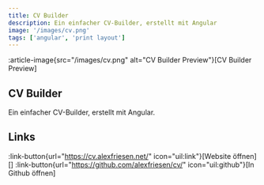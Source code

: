 ```yaml
---
title: CV Builder
description: Ein einfacher CV-Builder, erstellt mit Angular
image: '/images/cv.png'
tags: ['angular', 'print layout']
---
```


:article-image{src="/images/cv.png" alt="CV Builder Preview"}[CV Builder Preview]

## CV Builder

Ein einfacher CV-Builder, erstellt mit Angular.

## Links

:link-button{url="https://cv.alexfriesen.net/" icon="uil:link"}[Website öffnen]
[]
:link-button{url="https://github.com/alexfriesen/cv/" icon="uil:github"}[In Github öffnen]
